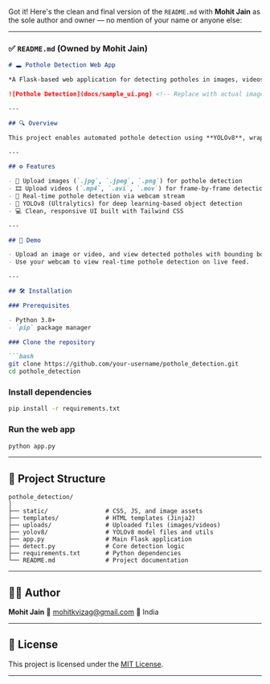 Got it! Here's the clean and final version of the `README.md` with **Mohit Jain** as the sole author and owner — no mention of your name or anyone else:

---

### ✅ `README.md` (Owned by Mohit Jain)

````markdown
# 🕳️ Pothole Detection Web App

*A Flask-based web application for detecting potholes in images, videos, and live streams using the YOLOv8 deep learning model.*

![Pothole Detection](docs/sample_ui.png) <!-- Replace with actual image path if available -->

---

## 🔍 Overview

This project enables automated pothole detection using **YOLOv8**, wrapped in a simple and modern web interface. Users can upload media or stream live video to detect potholes in real time. The backend is powered by Flask, and the frontend uses Tailwind CSS for a responsive user experience.

---

## ⚙️ Features

- 📸 Upload images (`.jpg`, `.jpeg`, `.png`) for pothole detection
- 🎞️ Upload videos (`.mp4`, `.avi`, `.mov`) for frame-by-frame detection
- 🎥 Real-time pothole detection via webcam stream
- 🧠 YOLOv8 (Ultralytics) for deep learning-based object detection
- 💻 Clean, responsive UI built with Tailwind CSS

---

## 🚀 Demo

- Upload an image or video, and view detected potholes with bounding boxes.
- Use your webcam to view real-time pothole detection on live feed.

---

## 🛠️ Installation

### Prerequisites

- Python 3.8+
- `pip` package manager

### Clone the repository

```bash
git clone https://github.com/your-username/pothole_detection.git
cd pothole_detection
````

### Install dependencies

```bash
pip install -r requirements.txt
```

### Run the web app

```bash
python app.py
```

---

## 📂 Project Structure

```
pothole_detection/
│
├── static/                # CSS, JS, and image assets
├── templates/             # HTML templates (Jinja2)
├── uploads/               # Uploaded files (images/videos)
├── yolov8/                # YOLOv8 model files and utils
├── app.py                 # Main Flask application
├── detect.py              # Core detection logic
├── requirements.txt       # Python dependencies
└── README.md              # Project documentation
```

---

## 👨‍💻 Author

**Mohit Jain**
📧 [mohitkvizag@gmail.com](mailto:mohitkvizag@gmail.com)
📍 India

---

## 📜 License

This project is licensed under the [MIT License](LICENSE).

---

